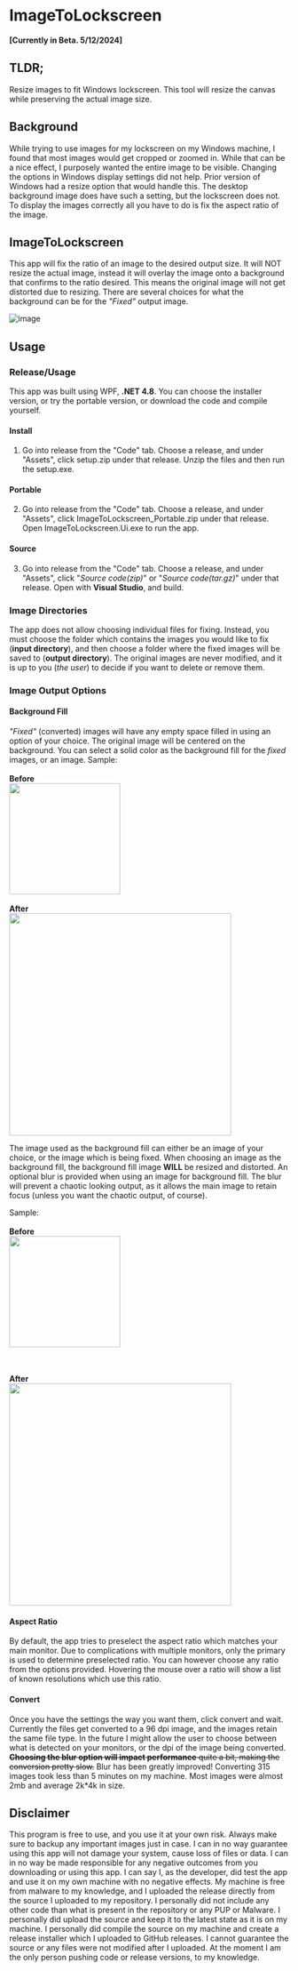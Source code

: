 <!--
  Title: ImageToLockscreen
  Description: Make images fit correctly on Windows lock screen.
  Author: Heriberto Lugo
  -->
  <meta name='keywords' content='How to custom-fit your images for the lock screen, set the lock screen wallpaper to fit, get a picture to fit the lockscreen, How to make pic fit the lock screen, How To Make Desktop Background Fit To Screen Windows 10, Lock screen Wallpaper zoomed in how do I fix it?, file convert to ratio'>
  <meta name="description" content="Make images fit correctly on Windows lock screen">
  <meta name="author" content="Heriberto Lugo">

# ImageToLockscreen

**[Currently in Beta. 5/12/2024]**

## TLDR;
Resize images to fit Windows lockscreen. This tool will resize the canvas while preserving the actual image size.

## Background
While trying to use images for my lockscreen on my Windows machine, I found that most images would get cropped or zoomed in. While that can be a nice effect, I purposely wanted the entire image to be visible.
Changing the options in Windows display settings did not help. Prior version of Windows had a resize option that would handle this. The desktop background image does have such a setting, but the lockscreen does not.
To display the images correctly all you have to do is fix the aspect ratio of the image.

## ImageToLockscreen
This app will fix the ratio of an image to the desired output size. It will NOT resize the actual image, instead it will overlay the image onto a background that confirms to the ratio desired.
This means the original image will not get distorted due to resizing. There are several choices for what the background can be for the _"Fixed"_ output image.


![image](https://github.com/heribertolugo/ImageToLockscreen/assets/26213368/9e648a4d-3630-464c-9acd-b96f312d5dc7)


## Usage

### Release/Usage
This app was built using WPF, __.NET 4.8__. You can choose the installer version, or try the portable version, or download the code and compile yourself.
#### Install
1. Go into release from the "Code" tab. Choose a release, and under "Assets", click setup.zip under that release.
Unzip the files and then run the setup.exe.
#### Portable
2. Go into release from the "Code" tab. Choose a release, and under "Assets", click ImageToLockscreen_Portable.zip under that release.
Open ImageToLockscreen.Ui.exe to run the app.
#### Source
3. Go into release from the "Code" tab. Choose a release, and under "Assets", click "_Source code(zip)_" or "_Source code(tar.gz)_" under that release.
Open with __Visual Studio__, and build.

### Image Directories
The app does not allow choosing individual files for fixing. 
Instead, you must choose the folder which contains the images you would like to fix (**input directory**),
and then choose a folder where the fixed images will be saved to (**output directory**).
The original images are never modified, and it is up to you (_the user_) to decide if you want to delete or remove them.

### Image Output Options

#### Background Fill
_"Fixed"_ (converted) images will have any empty space filled in using an option of your choice.
The original image will be centered on the background.
You can select a solid color as the background fill for the _fixed_ images, or an image.
Sample:<br> <br>
**Before**<br> 
<img src="https://github.com/heribertolugo/ImageToLockscreen/assets/26213368/8dd6a79b-5f7f-4f9a-ac20-aec08a605225" width="200"/>
<br><br>**After**<br> 
<img src="https://github.com/heribertolugo/ImageToLockscreen/assets/26213368/31de0a92-0385-466e-9008-bc4d626b78c0" width="400"/>

The image used as the background fill can either be an image of your choice, or the image which is being fixed.
When choosing an image as the background fill, the background fill image **WILL** be resized and distorted.
An optional blur is provided when using an image for background fill. 
The blur will prevent a chaotic looking output, as it allows the main image to retain focus (unless you want the chaotic output, of course).

Sample:<br> <br>
**Before**<br> 
<img src="https://github.com/heribertolugo/ImageToLockscreen/assets/26213368/9e3fd176-9e30-4fb9-8d3a-785efc7a74cf" width="200"/>

<br><br>**After**<br> 
<img src="https://github.com/heribertolugo/ImageToLockscreen/assets/26213368/72e72de1-a3b0-495e-b1e0-27fe1f669523" width="400"/>


#### Aspect Ratio
By default, the app tries to preselect the aspect ratio which matches your main monitor.
Due to complications with multiple monitors, only the primary is used to determine preselected ratio.
You can however choose any ratio from the options provided. Hovering the mouse over a ratio will show a list of known resolutions which use this ratio.

#### Convert
Once you have the settings the way you want them, click convert and wait. 
Currently the files get converted to a 96 dpi image, and the images retain the same file type.
In the future I might allow the user to choose between what is detected on your monitors, or the dpi of the image being converted.
~~**Choosing the blur option will impact performance** quite a bit, making the conversion pretty slow.~~ 
Blur has been greatly improved! 
Converting 315 images took less than 5 minutes on my machine. Most images were almost 2mb and average 2k*4k in size.


## Disclaimer
This program is free to use, and you use it at your own risk. Always make sure to backup any important images just in case.
I can in no way guarantee using this app will not damage your system, cause loss of files or data.
I can in no way be made responsible for any negative outcomes from you downloading or using this app.
I can say I, as the developer, did test the app and use it on my own machine with no negative effects.
My machine is free from malware to my knowledge, and I uploaded the release directly from the source I uploaded to my repository.
I personally did not include any other code than what is present in the repository or any PUP or Malware.
I personally did upload the source and keep it to the latest state as it is on my machine.
I personally did compile the source on my machine and create a release installer which I uploaded to GitHub releases.
I cannot guarantee the source or any files were not modified after I uploaded.
At the moment I am the only person pushing code or release versions, to my knowledge.
